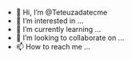 - 👋 Hi, I’m @Teteuzadatecme
- 👀 I’m interested in ...
- 🌱 I’m currently learning ...
- 💞️ I’m looking to collaborate on ...
- 📫 How to reach me ...

<!---
Teteuzadatecme/Teteuzadatecme is a ✨ special ✨ repository because its `README.md` (this file) appears on your GitHub profile.
You can click the Preview link to take a look at your changes.
--->
